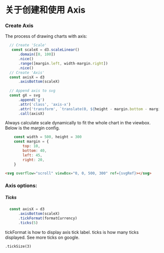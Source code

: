 # 关于创建和使用 Axis
### Create Axis
The process of drawing charts with axis:
```javascript
  // Create 'Scale'
   const scaleX = d3.scaleLinear()
      .domain([0, 100])
      .nice()
      .range([margin.left, width-margin.right])
      .nice()
  // Create 'Axis'
  const axisX = d3
      .axisBottom(scaleX)
      
  // Append axis to svg
  const gX = svg
      .append('g')
      .attr('class', 'axis-x')
      .attr('transform', `translate(0, ${height - margin.bottom - margin.top})`)
      .call(axisX)
```
Always calculate scale dynamically to fit the whole chart in the viewbox. Below is the margin config.
```javascript
    const width = 500, height = 300
    const margin = {
        top: 10,
        bottom: 40,
        left: 45,
        right: 20,
    }
```
```html
<svg overflow="scroll" viewBox="0, 0, 500, 300" ref={svgRef}></svg>
```

### Axis options:
##### Ticks
```javascript
  const axisX = d3
      .axisBottom(scaleX)
      .tickFormat(formatCurrency)
      .ticks(5)
```
tickFormat is how to display axis tick label. ticks is how many ticks displayed. See more ticks on google.

    .tickSize(3)
